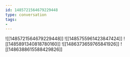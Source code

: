 ```yaml
---
id: 1485721564679229448
type: conversation
tags:
- 
---
```

![[1485721564679229448]]
![[1485755961423847424]]
![[1485891340818780160]]
![[1486373659765841926]]
![[1486388615588429826]]

